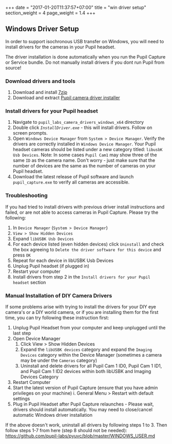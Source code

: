 +++
date = "2017-01-20T11:37:57+07:00"
title = "win driver setup"
section_weight = 4
page_weight = 1.4
+++

## Windows Driver Setup

In order to support isochronous USB transfer on Windows, you will need to install drivers for the cameras in your Pupil headset. 

<aside class="notice">
  The driver installation is done automatically when you run the Pupil Capture or Service bundle. Do not manually install drivers if you dont run Pupil from source!
</aside>

### Download drivers and tools
1. Download and install [7zip](http://www.7-zip.org/download.html)
1. Download and extract [Pupil camera driver installer](https://drive.google.com/uc?export=download&id=0Byap58sXjMVfR0p4eW5KcXpfQjg)

### Install drivers for your Pupil headset

1. Navigate to `pupil_labs_camera_drivers_windows_x64` directory
1. Double click *`InstallDriver.exe`* - this will install drivers. Follow on screen prompts. 
1. Open `Windows Device Manager` from `System > Device Manager`. Verify the drivers are correctly installed in `Windows Device Manager`. Your Pupil headset cameras should be listed under a new category titled: `libusbK Usb Devices`. Note: In some cases `Pupil Cam1` may show three of the same `ID` as the camera name. Don't worry - just make sure that the number of devices are the same as the number of cameras on your Pupil headset.
1. Download the latest release of Pupil software and launch `pupil_capture.exe` to verify all cameras are accessible.

### Troubleshooting

If you had tried to install drivers with previous driver install instructions and failed, or are not able to access cameras in Pupil Capture. Please try the following:

1. In `Device Manager` (`System > Device Manager`)
1. `View > Show Hidden Devices` 
1. Expand `libUSBK Usb Devices`
1. For each device listed (even hidden devices) click `Uninstall` and check the box agreeing to `Delete the driver software for this device` and press `OK`
1. Repeat for each device in libUSBK Usb Devices
1. Unplug Pupil headset (if plugged in)
1. Restart your computer
1. Install drivers from step 2 in the `Install drivers for your Pupil headset` section

### Manual Installation of DIY Camera Drivers

If some problems arise with trying to install the drivers for your DIY eye camera's or a DIY world camera, or if you are installing them for the first time, you can try following these instruction first:

1. Unplug Pupil Headset from your computer and keep unplugged until the last step
1. Open Device Manager
    1. Click View > Show Hidden Devices
    1. Expand the `libUSBK devices` category and expand the `Imaging Devices` category within the Device Manager (sometimes a camera may be under the `Cameras` category)
    1. Uninstall and delete drivers for all Pupil Cam 1 ID0, Pupil Cam 1 ID1, and Pupil Cam 1 ID2 devices within both libUSBK and Imaging Devices Category
1. Restart Computer
1. Start the latest version of Pupil Capture (ensure that you have admin privileges on your machine)
    i. General Menu > Restart with default settings
1. Plug in Pupil Headset after Pupil Capture relaunches - Please wait, drivers should install automatically. You may need to close/cancel automatic Windows driver installation

If the above doesn't work, uninstall all drivers by following steps 1 to 3. Then follow steps 1-7 from here (step 8 should not be needed): https://github.com/pupil-labs/pyuvc/blob/master/WINDOWS_USER.md
